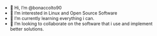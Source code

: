 - 👋 Hi, I’m @bonaccolto90
- 👀 I’m interested in Linux and Open Source Software
- 🌱 I’m currently learning everything i can.
- 💞️ I’m looking to collaborate on the software that i use and implement better solutions.

<!---
bonaccolto90/bonaccolto90 is a ✨ special ✨ repository because its `README.md` (this file) appears on your GitHub profile.
You can click the Preview link to take a look at your changes.
--->
